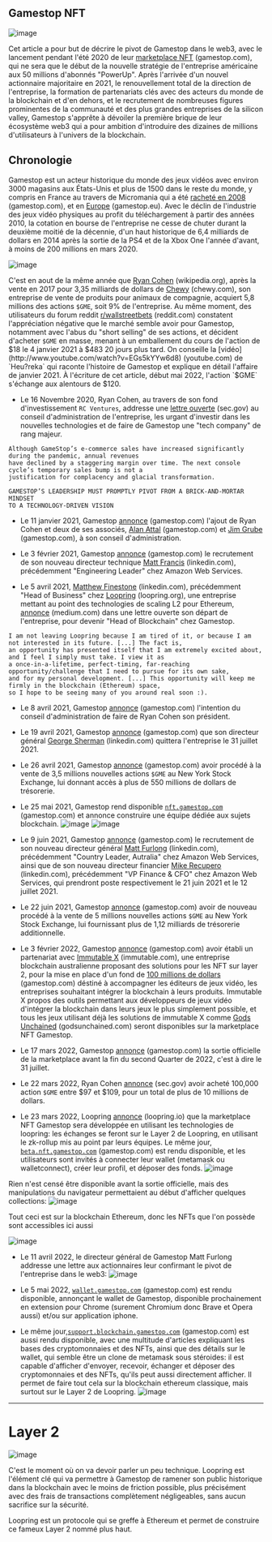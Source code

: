 ## Gamestop NFT
![image](https://miro.medium.com/max/1400/1*pFgkZ2x4VC1dlLxwHGo0Xw.png)

Cet article a pour but de décrire le pivot de Gamestop dans le web3, avec le lancement pendant l'été 2020 de leur [marketplace NFT](https://nft.gamestop.com/) (gamestop.com), 
qui ne sera que le début de la nouvelle stratégie de l'entreprise américaine aux 50 millions d'abonnés "PowerUp".
Après l'arrivée d'un nouvel actionnaire majoritaire en 2021, le renouvellement total de la direction de l'entreprise, 
la formation de partenariats clés avec des acteurs du monde de la blockchain et d'en dehors, et le recrutement 
de nombreuses figures prominentes de la communauté et des plus grandes entreprises de la silicon valley, 
Gamestop s'apprête à dévoiler la première brique de leur écosystème web3 qui a pour ambition d'introduire des dizaines 
de millions d'utilisateurs à l'univers de la blockchain.


## Chronologie

Gamestop est un acteur historique du monde des jeux vidéos avec environ 3000 magasins aux États-Unis et plus de 1500 dans
le reste du monde, y compris en France au travers de Micromania qui a été [racheté en 2008](https://news.gamestop.com/news-releases/news-release-details/gamestop-acquires-micromania-frances-leading-video-game-retailer) (gamestop.com),
et en [Europe](https://www.gamestop.eu/) (gamestop.eu). Avec le déclin de l'industrie des jeux vidéo physiques au profit
du téléchargement à partir des années 2010, la cotation en bourse de l'entreprise ne cesse de chuter durant la deuxième
moitié de la décennie, d'un haut historique de 6,4 milliards de dollars en 2014 après la sortie de la PS4 et de la 
Xbox One l'année d'avant, à moins de 200 millions en mars 2020.

![image](https://user-images.githubusercontent.com/105051534/167128840-6529b567-f9fa-42d9-9938-10f4e135650b.png)

C'est en aout de la même année que [Ryan Cohen](https://en.wikipedia.org/wiki/Ryan_Cohen) (wikipedia.org), après 
la vente en 2017 pour 3,35 milliards de dollars de [Chewy](https://www.chewy.com/) (chewy.com), son entreprise de vente de
produits pour animaux de compagnie, acquiert 5,8 millions des actions `$GME`, soit 9% de l'entreprise. Au même moment, 
des utilisateurs du forum reddit [r/wallstreetbets](https://www.reddit.com/r/wallstreetbets/) (reddit.com) constatent
l'appréciation négative que le marché semble avoir pour Gamestop, notamment avec l'abus du "short selling" de ses
actions, et décident d'acheter `$GME` en masse, menant à un emballement du cours de l'action de $18 le 4 janvier 2021 à
$483 20 jours plus tard. On conseille la [vidéo](http://www.youtube.com/watch?v=EGs5kYYw6d8) (youtube.com) 
de `Heu?reka` qui raconte l'histoire de Gamestop et explique en détail l'affaire de janvier 2021. À l'écriture de cet
article, début mai 2022, l'action `$GME` s'échange aux alentours de $120.

- Le 16 Novembre 2020, Ryan Cohen, au travers de son fond d'investissement `RC Ventures`, addresse une [lettre ouverte](https://www.sec.gov/Archives/edgar/data/1326380/000101359420000821/rc13da3-111620.pdf) (sec.gov)
au conseil d'administration de l'entreprise, les urgant d'investir dans les nouvelles technologies et de faire de 
Gamestop une "tech company" de rang majeur. 

```
Although GameStop’s e-commerce sales have increased significantly during the pandemic, annual revenues
have declined by a staggering margin over time. The next console cycle’s temporary sales bump is not a
justification for complacency and glacial transformation.

GAMESTOP’S LEADERSHIP MUST PROMPTLY PIVOT FROM A BRICK-AND-MORTAR MINDSET
TO A TECHNOLOGY-DRIVEN VISION
```

- Le 11 janvier 2021, Gamestop [annonce](https://news.gamestop.com/news-releases/news-release-details/gamestop-announces-additional-board-refreshment-accelerate) (gamestop.com)
l'ajout de Ryan Cohen et deux de ses associés, [Alan Attal](https://investor.gamestop.com/board-member/alan-attal) (gamestop.com)
et [Jim Grube](https://investor.gamestop.com/board-member/jim-grube) (gamestop.com), à son conseil d'administration.

- Le 3 février 2021, Gamestop [annonce](https://news.gamestop.com/news-releases/news-release-details/gamestop-appoints-chief-technology-officer) (gamestop.com)
le recrutement de son nouveau directeur technique [Matt Francis](https://www.linkedin.com/in/mattfrancis/) (linkedin.com),
précédemment "Engineering Leader" chez Amazon Web Services.

- Le 5 avril 2021, [Matthew Finestone](https://www.linkedin.com/in/matthew-finestone-7bb8ba51) (linkedin.com), précédemment
"Head of Business" chez [Loopring](https://loopring.org/#/) (loopring.org), une entreprise mettant au point des technologies 
de scaling L2 pour Ethereum, [annonce](https://matthewfinestone.medium.com/thank-you-loopring-16993766c200) (medium.com) 
dans une lettre ouverte son départ de l'entreprise, pour devenir "Head of Blockchain" chez Gamestop.

```
I am not leaving Loopring because I am tired of it, or because I am not interested in its future. [...] The fact is, 
an opportunity has presented itself that I am extremely excited about, and I feel I simply must take. I view it as 
a once-in-a-lifetime, perfect-timing, far-reaching opportunity/challenge that I need to pursue for its own sake, 
and for my personal development. [...] This opportunity will keep me firmly in the blockchain (Ethereum) space,
so I hope to be seeing many of you around real soon :).
```

- Le 8 avril 2021, Gamestop [annonce](https://news.gamestop.com/news-releases/news-release-details/gamestop-announces-slate-director-candidates-2021-annual-meeting) (gamestop.com)
l'intention du conseil d'administration de faire de Ryan Cohen son président.

- Le 19 avril 2021, Gamestop [annonce](https://news.gamestop.com/news-releases/news-release-details/gamestop-announces-chief-executive-officer-succession-plan) (gamestop.com)
que son directeur général [George Sherman](https://www.linkedin.com/in/georgesherman/) (linkedin.com) quittera l'entreprise le 31 juillet 2021.

- Le 26 avril 2021, Gamestop [annonce](https://news.gamestop.com/news-releases/news-release-details/gamestop-completes-market-equity-offering-program) (gamestop.com)
avoir procédé à la vente de 3,5 millions nouvelles actions `$GME` au New York Stock Exchange, lui donnant accès à plus de
550 millions de dollars de trésorerie.

- Le 25 mai 2021, Gamestop rend disponible [`nft.gamestop.com`](https://nft.gamestop.com/) (gamestop.com) et annonce
construire une équipe dédiée aux sujets blockchain.
![image](https://gmedd.com/wp-content/uploads/2021/05/gmenfts.png) ![image](https://gmedd.com/wp-content/uploads/2021/05/GMEnfts1-1.png)

- Le 9 juin 2021, Gamestop [annonce](https://news.gamestop.com/news-releases/news-release-details/gamestop-announces-appointments-chief-executive-officer-and) (gamestop.com)
le recrutement de son nouveau directeur général [Matt Furlong](https://www.linkedin.com/in/matt-furlong-/) (linkedin.com),
précédemment "Country Leader, Autralia" chez Amazon Web Services, ainsi que de son nouveau directeur financier 
[Mike Recupero](https://www.linkedin.com/in/mike-recupero-580741/) (linkedin.com), précédemment "VP Finance & CFO" chez
Amazon Web Services, qui prendront poste respectivement le 21 juin 2021 et le 12 juillet 2021.

- Le 22 juin 2021, Gamestop [annonce](https://news.gamestop.com/news-releases/news-release-details/gamestop-completes-market-equity-offering-program-0) (gamestop.com)
avoir de nouveau procédé à la vente de 5 millions nouvelles actions `$GME` au New York Stock Exchange, lui fournissant plus de
1,12 milliards de trésorerie additionnelle.

- Le 3 février 2022, Gamestop [annonce](https://news.gamestop.com/news-releases/news-release-details/gamestop-forms-partnership-immutable-x) (gamestop.com)
avoir établi un partenariat avec [Immutable X](https://www.immutable.com/) (immutable.com), une entreprise blockchain 
australienne proposant des solutions pour les NFT sur layer 2, pour la mise en place d'un fond de [100 millions de dollars](https://imxgrant.nft.gamestop.com/) (gamestop.com) déstiné à accompagner les éditeurs de jeux vidéo,
les entreprises souhaitant intégrer la blockchain à leurs produits. Immutable X propos des outils permettant aux 
développeurs de jeux vidéo d'intégrer la blockchain dans leurs jeux le plus simplement possible, et tous
les jeux utilisant déjà les solutions de immutable X comme [Gods Unchained](https://godsunchained.com/) (godsunchained.com)
seront disponibles sur la marketplace NFT Gamestop.

- Le 17 mars 2022, Gamestop [annonce](https://news.gamestop.com/news-releases/news-release-details/gamestop-reports-fourth-quarter-and-fiscal-year-2021-results) (gamestop.com)
la sortie officielle de la marketplace avant la fin du second Quarter de 2022, c'est à dire le 31 juillet.

- Le 22 mars 2022, Ryan Cohen [annonce](https://www.sec.gov/Archives/edgar/data/0001822844/000092189522000946/sc13da612128005_03222022.htm) (sec.gov)
avoir acheté 100,000 action `$GME` entre $97 et $109, pour un total de plus de 10 millions de dollars.

- Le 23 mars 2022, Loopring [annonce](https://medium.loopring.io/gamestop-nft-marketplace-powered-by-loopring-l2-6cdb9289d937) (loopring.io)
que la marketplace NFT Gamestop sera développée en utilisant les technologies de loopring: les échanges se feront sur 
le Layer 2 de Loopring, en utilisant le zk-rollup mis au point par leurs équipes. Le même jour, [`beta.nft.gamestop.com`](https://beta.nft.gamestop.com/) (gamestop.com)
est rendu disponible, et les utilisateurs sont invités à connecter leur wallet (metamask ou walletconnect), 
créer leur profil, et déposer des fonds.
![image](https://gmedd.com/wp-content/uploads/2022/03/gamestopnftprofile-1536x578.png)


Rien n'est censé être disponible avant la sortie officielle, mais des manipulations du navigateur permettaient au 
début d'afficher quelques collections:
![image](https://gmedd.com/wp-content/uploads/2022/03/gmenftmarketplaceexplore-2048x1954.png)


Tout ceci est sur la blockchain Ethereum, donc les NFTs que l'on possède sont accessibles ici aussi

![image](https://user-images.githubusercontent.com/105051534/167162783-744283ee-e0ec-4ff5-bec2-b01004aa6e56.png)

- Le 11 avril 2022, le directeur général de Gamestop Matt Furlong addresse une lettre aux actionnaires leur confirmant le 
pivot de l'entreprise dans le web3:
![image](https://gmedd.com/wp-content/uploads/2022/04/2022letterfromfurlong-1536x1094.png)

- Le 5 mai 2022, [`wallet.gamestop.com`](https://wallet.gamestop.com/) (gamestop.com) est rendu disponible, annonçant le
wallet de Gamestop, disponible prochainement en extension pour Chrome (surement Chromium donc Brave et Opera aussi) 
et/ou sur application iphone. 
- Le même jour,[`support.blockchain.gamestop.com`](https://support.blockchain.gamestop.com/hc/en-us) (gamestop.com)
est aussi rendu disponible, avec une multitude d'articles expliquant les bases des cryptomonnaies et des NFTs, ainsi que des
détails sur le wallet, qui semble être un clone de metamask sous stéroides: il est capable d'afficher d'envoyer, 
recevoir, échanger et déposer des cryptomonnaies et des NFTs, qu'ils peut aussi directement afficher. Il permet de faire
tout cela sur la blockchain ethereum classique, mais surtout sur le Layer 2 de Loopring.
![image](https://support.blockchain.gamestop.com/hc/article_attachments/5558780066579/send_on_l1.gif)

---
# Layer 2
![image](https://bitscrunch.com/wp-content/uploads/2022/03/image2.jpg)

C'est le moment où on va devoir parler un peu technique. Loopring est l'élément clé qui va permettre à Gamestop de
ramener son public historique dans la blockchain avec le moins de friction possible, plus précisément avec des frais
de transactions complètement négligeables, sans aucun sacrifice sur la sécurité.

Loopring est un protocole qui se greffe à Ethereum et permet de construire ce fameux Layer 2 nommé plus haut.
